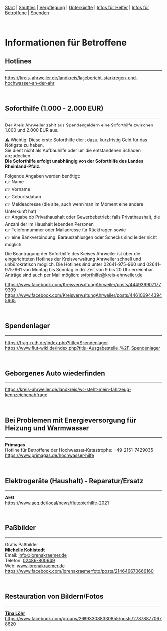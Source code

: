 [Start](./index.md) | [Shuttles](./shuttles.md) | [Verpflegung](catering.md) | [Unterkünfte](accomodations.md) | [Infos für Helfer](./links.volunters.md) | [Infos für Betroffene](./links.victims.md) | [Spenden](./donations.md)

<br/>

# Informationen für Betroffene

## Hotlines
---
<https://kreis-ahrweiler.de/landkreis/lagebericht-starkregen-und-hochwasser-an-der-ahr>

<br/>

## Soforthilfe (1.000 - 2.000 EUR)
---
Der Kreis Ahrweiler zahlt aus Spendengeldern eine Soforthilfe zwischen 1.000 und 2.000 EUR aus. 


⚠ Wichtig: Diese erste Soforthilfe dient dazu, kurzfristig Geld für das Nötigste zu haben.  
Sie dient nicht als Aufbauhilfe oder um die entstandenen Schäden abzudecken.  
**Die Soforthilfe erfolgt unabhängig von der Soforthilfe des Landes Rheinland-Pfalz.**  

Folgende Angaben werden benötigt:  
👉 Name  
👉 Vorname  
👉 Geburtsdatum  
👉 Meldeadresse (die alte, auch wenn man im Moment eine andere Unterkunft hat)  
👉 Angabe ob Privathaushalt oder Gewerbebetrieb; falls Privathaushalt, die Anzahl der im Haushalt lebenden Personen  
👉 Telefonnummer oder Mailadresse für Rückfragen sowie  
👉 eine Bankverbindung. Barauszahlungen oder Schecks sind leider nicht möglich. 

Die Beantragung der Soforthilfe des Kreises Ahrweiler ist über die eingerichteten Hotlines der
Kreisverwaltung Ahrweiler schnell und unbürokratisch möglich. Die Hotlines sind unter 02641-975-960 und
02641-975-961 von Montag bis Sonntag in der Zeit von 9 bis 20 Uhr erreichbar. Anträge sind auch per Mail
möglich: soforthilfe@kreis-ahrweiler.de

<https://www.facebook.com/KreisverwaltungAhrweiler/posts/4449399071779309>  
<https://www.facebook.com/KreisverwaltungAhrweiler/posts/4461069443945605>

<br/>

## Spendenlager
---
<https://frag-ruth.de/index.php?title=Spendenlager>  
<https://www.flut-wiki.de/index.php?title=Ausgabestelle_%2F_Spendenlager>  

<br/>

## Geborgenes Auto wiederfinden
---
<https://kreis-ahrweiler.de/landkreis/wo-steht-mein-fahrzeug-kennzeichenabfrage>

<br/>

## Bei Problemen mit Energieversorgung für Heizung und Warmwasser
---
**Primagas**  
Hotline für Betroffene der Hochwasser-Katastrophe: +49-2151-7429035  
<https://www.primagas.de/hochwasser-hilfe>

<br/>

## Elektrogeräte (Haushalt) - Reparatur/Ersatz
---
**AEG**  
<https://www.aeg.de/local/news/flutopferhilfe-2021>

<br/>

## Paßbilder
---
Gratis Paßbilder  
**[Michelle Kohlstedt](https://www.facebook.com/groups/268933088330855/user/595026891/)**  
Email: info@lorenakraemer.de  
Telefon: [02486-800649](tel:+492486800649)  
Web: www.lorenakraemer.de  
<https://www.facebook.com/lorenakraemerfoto/posts/214646670666160>

<br/>

## Restauration von Bildern/Fotos
---
**[Tina Löhr](https://www.facebook.com/groups/268933088330855/user/1628523698/)**  
<https://www.facebook.com/groups/268933088330855/posts/278788770678620>
